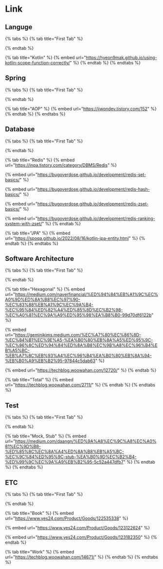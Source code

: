 # Link

##

## Languge

{% tabs %}
{% tab title="First Tab" %}

{% endtab %}

{% tab title="Kotlin" %}
{% embed url="https://hyeon9mak.github.io/using-kotlin-scope-function-correctly/" %}
{% endtab %}
{% endtabs %}

## Spring

{% tabs %}
{% tab title="First Tab" %}

{% endtab %}

{% tab title="AOP" %}
{% embed url="https://jiwondev.tistory.com/152" %}
{% endtab %}
{% endtabs %}

## Database

{% tabs %}
{% tab title="First Tab" %}

{% endtab %}

{% tab title="Redis" %}
{% embed url="https://inpa.tistory.com/category/DBMS/Redis" %}

{% embed url="https://bugoverdose.github.io/development/redis-set-basics/" %}

{% embed url="https://bugoverdose.github.io/development/redis-hash-basics/" %}

{% embed url="https://bugoverdose.github.io/development/redis-zset-basics/" %}

{% embed url="https://bugoverdose.github.io/development/redis-ranking-system-with-zset/" %}
{% endtab %}

{% tab title="JPA" %}
{% embed url="https://spoqa.github.io/2022/08/16/kotlin-jpa-entity.html" %}
{% endtab %}
{% endtabs %}

## Software Architecture

{% tabs %}
{% tab title="First Tab" %}

{% endtab %}

{% tab title="Hexagonal" %}
{% embed url="https://medium.com/naverfinancial/%ED%94%84%EB%A1%9C%EC%A0%9D%ED%8A%B8%EC%97%90-%EC%83%88%EB%A1%9C%EC%9A%B4-%EC%95%84%ED%82%A4%ED%85%8D%EC%B2%98-%EC%A0%81%EC%9A%A9%ED%95%98%EA%B8%B0-99d70df6122b" %}

{% embed url="https://geminikims.medium.com/%EC%A7%80%EC%86%8D-%EC%84%B1%EC%9E%A5-%EA%B0%80%EB%8A%A5%ED%95%9C-%EC%86%8C%ED%94%84%ED%8A%B8%EC%9B%A8%EC%96%B4%EB%A5%BC-%EB%A7%8C%EB%93%A4%EC%96%B4%EA%B0%80%EB%8A%94-%EB%B0%A9%EB%B2%95-97844c5dab63" %}

{% embed url="https://techblog.woowahan.com/12720/" %}
{% endtab %}

{% tab title="Total" %}
{% embed url="https://techblog.woowahan.com/2711/" %}
{% endtab %}
{% endtabs %}

## Test

{% tabs %}
{% tab title="First Tab" %}

{% endtab %}

{% tab title="Mock, Stub" %}
{% embed url="https://medium.com/daangn/%ED%9A%A8%EC%9C%A8%EC%A0%81%EC%9D%B8-%ED%85%8C%EC%8A%A4%ED%8A%B8%EB%A5%BC-%EC%9C%84%ED%95%9C-stub-%EA%B0%9D%EC%B2%B4-%ED%99%9C%EC%9A%A9%EB%B2%95-5c52a447dfb7" %}
{% endtab %}
{% endtabs %}

## ETC

{% tabs %}
{% tab title="First Tab" %}

{% endtab %}

{% tab title="Book" %}
{% embed url="https://www.yes24.com/Product/Goods/122535338" %}

{% embed url="https://www.yes24.com/Product/Goods/123122624" %}

{% embed url="https://www.yes24.com/Product/Goods/123182350" %}
{% endtab %}

{% tab title="Work" %}
{% embed url="https://techblog.woowahan.com/14671/" %}
{% endtab %}
{% endtabs %}
